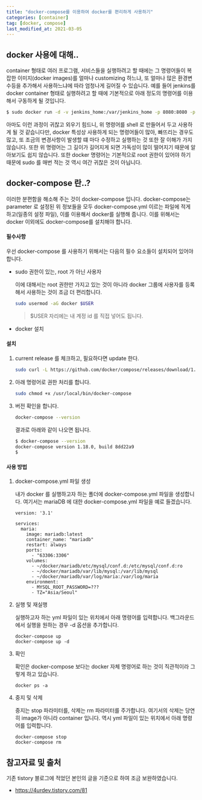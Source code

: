 ```yaml
---
title: "docker-compose를 이용하여 docker를 편리하게 사용하기"
categories: [container]
tag: [docker, compose]
last_modified_at: 2021-03-05
---
```


## docker 사용에 대해..

container 형태로 여러 프로그램, 서비스들을 실행하려고 할 때에는 그 명령어들이 복잡한 이미지(docker images)를 얼마나 customizing 하느냐, 또 얼마나 많은 환경변수등을 추가해서 사용하느냐에 따라 엄청나게 길어질 수 있습니다. 예를 들어 jenkins를 docker container 형태로 실행하려고 할 때에 기본적으로 아래 정도의 명령어를 이용해서 구동하게 될 것입니다. 

```sh
$ sudo docker run -d -v jenkins_home:/var/jenkins_home -p 8080:8080 -p 50000:50000 jenkins/jenkins:lts
```

아마도 이런 과정이 귀찮고 외우기 힘드니, 위 명령어를 shell 로 만들어서 두고 사용하게 될 것 같습니다만, docker 특성상 사용하게 되는 명령어들이 많아, 빠뜨리는 경우도 많고, 또 조금의 변경사항이 발생할 떄 마다 수정하고 실행하는 것 또한 잘 이해가 가지 않습니다. 또한 위 명령어는 그 길이가 길어지게 되면 가독성이 많이 떨어지기 때문에 알아보기도 쉽지 않습니다. 또한 docker 명령어는 기본적으로 root 권한이 있어야 하기 때문에 sudo 를 매번 적는 것 역시 여간 귀찮은 것이 아닙니다.

## docker-compose 란..?

이러한 분편함을 해소해 주는 것이 docker-compose 입니다. docker-compose는 parameter 로 설정된 위 정보들을 모두 docker-compose.yml 이르는 파일에 적게 하고(일종의 설정 파일), 이를 이용해서 docker를 실행해 줍니다. 이를 위해서는 docker 이외에도 docker-compose를 설치해야 합니다. 

#### 필수사항

우선 docker-compose 를 사용하기 위해서는 다음의 필수 요소들이 설치되어 있어야 합니다.

- sudo 권한이 있는, root 가 아닌 사용자

  이에 대해서는 root 권한만 가지고 있는 것이 아니라 docker 그룹에 사용자를 등록해서 사용하는 것이 조금 더 편리합니다.

  ```sh
  sudo usermod -aG docker $USER
  ```

  > $USER 자리에는 내 계정 id 를 직접 넣어도 됩니다.

- docker 설치


#### 설치

1. current release 를 체크하고, 필요하다면 update 한다.

   ```sh
   sudo curl -L https://github.com/docker/compose/releases/download/1.18.0/docker-compose-`uname -s`-`uname -m` -o /usr/local/bin/docker-compose
   ```

2. 아래 명령어로 권한 처리를 합니다.
  
   ```sh
   sudo chmod +x /usr/local/bin/docker-compose
   ```

3. 버전 확인을 합니다. 

   ```sh
   docker-compose --version
   ```

   결과로 아래와 같이 나오면 됩니다.

   ```sh
   $ docker-compose --version
   docker-compose version 1.18.0, build 8dd22a9
   $
   ```

#### 사용 방법

1. docker-compose.yml 파일 생성

   내가 docker 를 실행하고자 하는 폴더에 docker-compose.yml 파일을 생성합니다. 여기서는 mariaDB 에 대한 docker-compose.yml 파일을 예로 들겠습니다. 

   ```
   version: '3.1'

   services:
     maria:
       image: mariadb:latest
       container_name: "mariadb"
       restart: always
       ports:
         - "63306:3306"
       volumes:
         - ~/docker/mariadb/etc/mysql/conf.d:/etc/mysql/conf.d:ro
         - ~/docker/mariadb/var/lib/mysql:/var/lib/mysql
         - ~/docker/mariadb/var/log/maria:/var/log/maria
       environment:
         - MYSQL_ROOT_PASSWORD=???
         - TZ="Asia/Seoul"
   ```

2. 실행 및 재실행

   실행하고자 하는 yml 파일이 있는 위치에서 아래 명령어를 입력합니다. 백그라운드에서 실행을 원하는 경우 -d 옵션을 추가합니다.

   ```
   docker-compose up
   docker-compose up -d
   ```

3. 확인

   확인은 docker-compose 보다는 docker 자체 명령어로 하는 것이 직관적이라 그렇게 하고 있습니다.

   ```
   docker ps -a
   ```
 

4. 중지 및 삭제

   중지는 stop 파라미터를, 삭제는 rm 파라미터를 주가합니다. 여기서의 삭제는 당연히 image가 아니라 container 입니다. 역시 yml 파일이 있는 위치에서 아래 명령어를 입력합니다.

   ```
   docker-compose stop
   docker-compose rm 
   ```

## 참고자료 및 출처

기존 tistory 블로그에 적었던 본인의 글을 기준으로 하여 조금 보완하였습니다.

- <https://4urdev.tistory.com/81>
